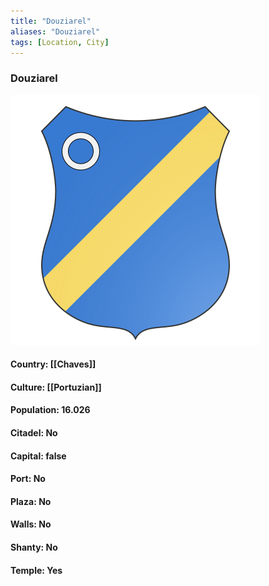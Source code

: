 ```yaml
---
title: "Douziarel"
aliases: "Douziarel"
tags: [Location, City]
---
```

### Douziarel
![](attachment/fd2714d9a89872d5e067c53a17559404.svg)

#### Country: [[Chaves]]

#### Culture: [[Portuzian]]

#### Population: 16.026

#### Citadel: No

#### Capital: false

#### Port: No

#### Plaza: No

#### Walls: No

#### Shanty: No

#### Temple: Yes

